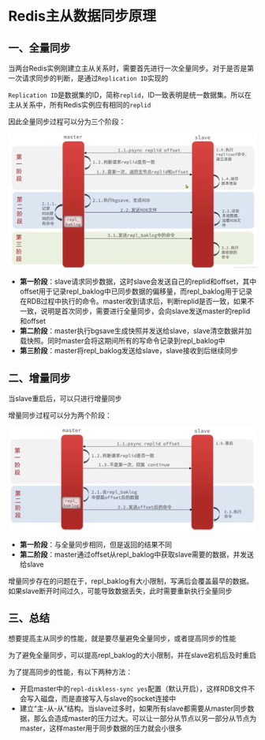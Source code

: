 # Redis主从数据同步原理

## 一、全量同步

当两台Redis实例刚建立主从关系时，需要首先进行一次全量同步。对于是否是第一次请求同步的判断，是通过`Replication ID`实现的

`Replication ID`是数据集的ID，简称`replid`，ID一致表明是统一数据集。所以在主从关系中，所有Redis实例应有相同的`replid`

因此全量同步过程可以分为三个阶段：

<img src="https://raw.githubusercontent.com/KKKLxxx/img-host/master/image-20231125222152134.png" alt="image-20231125222152134" style="zoom: 50%;" />

- **第一阶段**：slave请求同步数据，这时slave会发送自己的replid和offset，其中offset用于记录repl_baklog中已同步数据的偏移量，而repl_baklog用于记录在RDB过程中执行的命令。master收到请求后，判断replid是否一致，如果不一致，说明是首次同步，需要进行全量同步，会向slave发送master的replid和offset
- **第二阶段**：master执行bgsave生成快照并发送给slave，slave清空数据并加载快照。同时master会将这期间所有的写命令记录到repl_baklog中
- **第三阶段**：master将repl_baklog发送给slave，slave接收到后继续同步

## 二、增量同步

当slave重启后，可以只进行增量同步

增量同步过程可以分为两个阶段：

<img src="https://raw.githubusercontent.com/KKKLxxx/img-host/master/image-20231125223717655.png" alt="image-20231125223717655" style="zoom:50%;" />

- **第一阶段**：与全量同步相同，但是返回的结果不同
- **第二阶段**：master通过offset从repl_baklog中获取slave需要的数据，并发送给slave

增量同步存在的问题在于，repl_baklog有大小限制，写满后会覆盖最早的数据。如果slave断开时间过久，可能导致数据丢失，此时需要重新执行全量同步

## 三、总结

想要提高主从同步的性能，就是要尽量避免全量同步，或者提高同步的性能

为了避免全量同步，可以提高repl_baklog的大小限制，并在slave宕机后及时重启

为了提高同步的性能，有以下两种方法：

- 开启master中的`repl-diskless-sync yes`配置（默认开启），这样RDB文件不会写入磁盘，而是直接写入与slave的socket连接中
- 建立“主-从-从”结构。当slave过多时，如果所有slave都需要从master同步数据，那么会造成master的压力过大。可以让一部分从节点以另一部分从节点为master，这样master用于同步数据的压力就会小很多